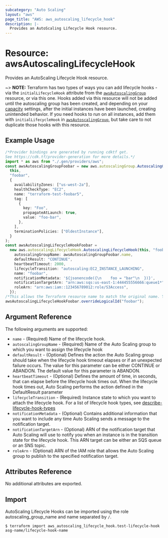 ```yaml
---
subcategory: "Auto Scaling"
layout: "aws"
page_title: "AWS: aws_autoscaling_lifecycle_hook"
description: |-
  Provides an AutoScaling Lifecycle Hook resource.
---
```


# Resource: awsAutoscalingLifecycleHook

Provides an AutoScaling Lifecycle Hook resource.

\~> **NOTE:** Terraform has two types of ways you can add lifecycle hooks - via
the `initialLifecycleHook` attribute from the
[`awsAutoscalingGroup`](/docs/providers/aws/r/autoscaling_group.html)
resource, or via this one. Hooks added via this resource will not be added
until the autoscaling group has been created, and depending on your
[capacity](/docs/providers/aws/r/autoscaling_group.html#waiting-for-capacity)
settings, after the initial instances have been launched, creating unintended
behavior. If you need hooks to run on all instances, add them with
`initialLifecycleHook` in
[`awsAutoscalingGroup`](/docs/providers/aws/r/autoscaling_group.html),
but take care to not duplicate those hooks with this resource.

## Example Usage

```typescript
/*Provider bindings are generated by running cdktf get.
See https://cdk.tf/provider-generation for more details.*/
import * as aws from "./.gen/providers/aws";
const awsAutoscalingGroupFoobar = new aws.autoscalingGroup.AutoscalingGroup(
  this,
  "foobar",
  {
    availabilityZones: ["us-west-2a"],
    healthCheckType: "EC2",
    name: "terraform-test-foobar5",
    tag: [
      {
        key: "Foo",
        propagateAtLaunch: true,
        value: "foo-bar",
      },
    ],
    terminationPolicies: ["OldestInstance"],
  }
);
const awsAutoscalingLifecycleHookFoobar =
  new aws.autoscalingLifecycleHook.AutoscalingLifecycleHook(this, "foobar_1", {
    autoscalingGroupName: awsAutoscalingGroupFoobar.name,
    defaultResult: "CONTINUE",
    heartbeatTimeout: 2000,
    lifecycleTransition: "autoscaling:EC2_INSTANCE_LAUNCHING",
    name: "foobar",
    notificationMetadata: '${jsonencode({\n    foo = "bar"\n  })}',
    notificationTargetArn: "arn:aws:sqs:us-east-1:444455556666:queue1*",
    roleArn: "arn:aws:iam::123456789012:role/S3Access",
  });
/*This allows the Terraform resource name to match the original name. You can remove the call if you don't need them to match.*/
awsAutoscalingLifecycleHookFoobar.overrideLogicalId("foobar");

```

## Argument Reference

The following arguments are supported:

* `name` - (Required) Name of the lifecycle hook.
* `autoscalingGroupName` - (Required) Name of the Auto Scaling group to which you want to assign the lifecycle hook
* `defaultResult` - (Optional) Defines the action the Auto Scaling group should take when the lifecycle hook timeout elapses or if an unexpected failure occurs. The value for this parameter can be either CONTINUE or ABANDON. The default value for this parameter is ABANDON.
* `heartbeatTimeout` - (Optional) Defines the amount of time, in seconds, that can elapse before the lifecycle hook times out. When the lifecycle hook times out, Auto Scaling performs the action defined in the DefaultResult parameter
* `lifecycleTransition` - (Required) Instance state to which you want to attach the lifecycle hook. For a list of lifecycle hook types, see [describe-lifecycle-hook-types](https://docs.aws.amazon.com/cli/latest/reference/autoscaling/describe-lifecycle-hook-types.html#examples)
* `notificationMetadata` - (Optional) Contains additional information that you want to include any time Auto Scaling sends a message to the notification target.
* `notificationTargetArn` - (Optional) ARN of the notification target that Auto Scaling will use to notify you when an instance is in the transition state for the lifecycle hook. This ARN target can be either an SQS queue or an SNS topic.
* `roleArn` - (Optional) ARN of the IAM role that allows the Auto Scaling group to publish to the specified notification target.

## Attributes Reference

No additional attributes are exported.

## Import

AutoScaling Lifecycle Hooks can be imported using the role autoscaling\_group\_name and name separated by `/`.

```console
$ terraform import aws_autoscaling_lifecycle_hook.test-lifecycle-hook asg-name/lifecycle-hook-name
```
